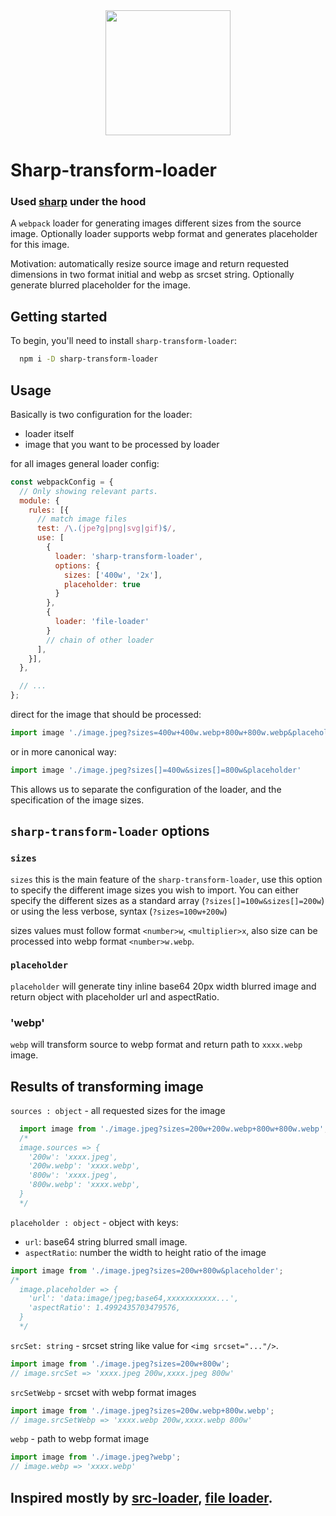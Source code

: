 <div align="center">
  <a href="https://github.com/webpack/webpack">
    <img width="200" height="200" src="https://webpack.js.org/assets/icon-square-big.svg">
  </a>
</div>

# Sharp-transform-loader
### Used [sharp](https://github.com/lovell/sharp) under the hood
A `webpack` loader for generating images different sizes from the source image. Optionally loader supports webp format and generates placeholder for this image.

Motivation: automatically resize source image and return requested dimensions in two format initial and webp as srcset string. Optionally generate blurred placeholder for the image.

## Getting started

To begin, you'll need to install `sharp-transform-loader`:

```bash
  npm i -D sharp-transform-loader
```

## Usage
Basically is two configuration for the loader: 
- loader itself
- image that you want to be processed by loader

for all images general loader config:
```javascript
const webpackConfig = {
  // Only showing relevant parts.
  module: {
    rules: [{
      // match image files
      test: /\.(jpe?g|png|svg|gif)$/,
      use: [
        {
          loader: 'sharp-transform-loader',
          options: {
            sizes: ['400w', '2x'],
            placeholder: true
          }
        },
        {
          loader: 'file-loader'
        }
        // chain of other loader
      ],
    }],
  },

  // ...
};
```
direct for the image that should be processed:

```javascript
import image './image.jpeg?sizes=400w+400w.webp+800w+800w.webp&placeholder'
```

or in more canonical way: 
```javascript
import image './image.jpeg?sizes[]=400w&sizes[]=800w&placeholder'
```

This allows us to separate the configuration of the loader, and the specification of the image sizes.

## `sharp-transform-loader` options

### `sizes` 
`sizes` this is the main feature of the `sharp-transform-loader`, use this option to specify the different image sizes you wish to import.
You can either specify the different sizes as a standard array (`?sizes[]=100w&sizes[]=200w`) or using the less verbose, syntax (`?sizes=100w+200w`)

sizes values must follow format `<number>w`, `<multiplier>x`, also size can be processed into webp format `<number>w.webp`.

### `placeholder`

`placeholder` will generate tiny inline base64 20px width blurred image and return object with placeholder url and aspectRatio.

### 'webp'

`webp` will transform source to webp format and return path to `xxxx.webp` image.


## Results of transforming image

`sources : object` - all requested sizes for the image

```javascript
  import image from './image.jpeg?sizes=200w+200w.webp+800w+800w.webp';
  /*
  image.sources => {
    '200w': 'xxxx.jpeg',
    '200w.webp': 'xxxx.webp',
    '800w': 'xxxx.jpeg',
    '800w.webp': 'xxxx.webp',
  }
  */
```

`placeholder : object` - object with keys: 
  - `url`: base64 string blurred small image.
  - `aspectRatio`: number the width to height ratio of the image

```javascript
import image from './image.jpeg?sizes=200w+800w&placeholder';
/*
  image.placeholder => {
    'url': 'data:image/jpeg;base64,xxxxxxxxxxx...',
    'aspectRatio': 1.4992435703479576,
  }
  */
```

`srcSet: string` - srcset string like value for `<img srcset="..."/>`.

```javascript
import image from './image.jpeg?sizes=200w+800w';
// image.srcSet => 'xxxx.jpeg 200w,xxxx.jpeg 800w'
```

```srcSetWebp``` - srcset with webp format images

```javascript
import image from './image.jpeg?sizes=200w.webp+800w.webp';
// image.srcSetWebp => 'xxxx.webp 200w,xxxx.webp 800w'
```

```webp``` - path to webp format image

```javascript
import image from './image.jpeg?webp';
// image.webp => 'xxxx.webp'
```

## Inspired mostly by [src-loader](https://github.com/timse/srcset-loader), [file loader](https://github.com/webpack-contrib/file-loader).